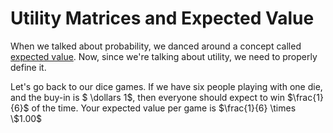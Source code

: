 # Utility Matrices and Expected Value
When we talked about probability, we danced around a concept called [expected value](https://en.wikipedia.org/wiki/Expected_value). Now, since we're talking about utility, we need to properly define it.

Let's go back to our dice games. If we have six people playing with one die, and the buy-in is $ \dollars 1$, then everyone should expect to win $\frac{1}{6}$ of the time. Your expected value per game is $\frac{1}{6} \times \$1.00$